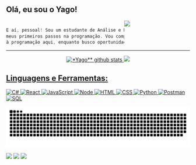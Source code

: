 ## Olá, eu sou o Yago!


<img align="right" width="180" src="https://mir-s3-cdn-cf.behance.net/project_modules/max_1200/22b22287602523.5dbd29081561d.gif?size=2048" />


```kotlin

E aí, pessoal! Sou um estudante de Análise e Desenvolvimento de Sistemas (ADS) e estou dando
meus primeiros passos na programação. Vou compartilhar projetos e aprendizados relacionados
à programação aqui, enquanto busco oportunidades para ingressar na área.
```
<hr>

<div align="center">
  <a href="https://github.com/ecampos14">
 <img height="180em" src="https://github-readme-stats.vercel.app/api?username=swarder0&show_icons=true&theme=dracula" alt="*Yago** github stats"/>
  <img height="180em" src="https://github-readme-stats.vercel.app/api/top-langs/?username=swarder0&layout=compact&langs_count=7&theme=dracula"/>
</div>
  

  
  ## Linguagens e Ferramentas: 
  
  ![C#](https://img.shields.io/badge/-CSharp-333333?style=flat&logo=CSharp)
  ![React](https://img.shields.io/badge/-React-333333?style=flat&logo=React)
  ![JavaScript](https://img.shields.io/badge/-JavaScript-333333?style=flat&logo=javascript)
  ![Node](https://img.shields.io/badge/-Nodejs-333333?style=flat&logo=Nodejs)
  ![HTML](https://img.shields.io/badge/-HTML-333333?style=flat&logo=HTML5)
  ![CSS](https://img.shields.io/badge/-CSS-333333?style=flat&logo=CSS3&logoColor=1572B6)
  ![Python](https://img.shields.io/badge/-Python-333333?style=flat&logo=Python)
  ![Postman](https://img.shields.io/badge/-Postman-333333?style=flat&logo=postman)
  ![SQL](https://img.shields.io/badge/-SQL-333333?style=flat&logo=sql)
 

  
 
<div> 
 
<picture>
  <source
    media="(prefers-color-scheme: dark)"
    srcset="https://raw.githubusercontent.com/platane/snk/output/github-contribution-grid-snake-dark.svg"
  />
  <source
    media="(prefers-color-scheme: light)"
    srcset="https://raw.githubusercontent.com/platane/snk/output/github-contribution-grid-snake.svg"
  />
  <img
    alt="github contribution grid snake animation"
    src="https://raw.githubusercontent.com/platane/snk/output/github-contribution-grid-snake.svg"
  />
</picture>
 
  
 <a href="https://www.linkedin.com/in/yago-santos-silva-653030266/" target="_blank"><img src="https://img.shields.io/badge/-LinkedIn-%230077B5?style=for-the-badge&logo=linkedin&logoColor=white" target="_blank"></a>   <a href = "mailto:yago.matheus.ss0@gmail.com"><img src="https://img.shields.io/badge/-Gmail-%23333?style=for-the-badge&logo=gmail&logoColor=white" target="_blank"></a>
 <a href="https://www.instagram.com/sr_pickles/" target="_blank"><img src="https://img.shields.io/badge/-Instagram-%23E4405F?style=for-the-badge&logo=instagram&logoColor=white" target="_blank"></a>
</div>
